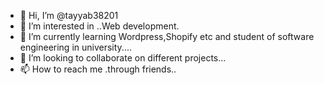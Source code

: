 - 👋 Hi, I’m @tayyab38201
- 👀 I’m interested in ..Web development.
- 🌱 I’m currently learning Wordpress,Shopify etc and student of software engineering in university....
- 💞️ I’m looking to collaborate on different projects...
- 📫 How to reach me .through friends..

<!---
tayyab38201/tayyab38201 is a ✨ special ✨ repository because its `README.md` (this file) appears on your GitHub profile.
You can click the Preview link to take a look at your changes.
--->
